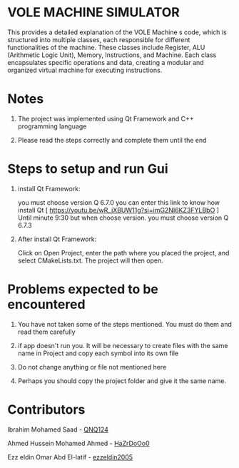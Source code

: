 # VOLE MACHINE SIMULATOR
This provides a detailed explanation of the VOLE Machine  s code, which is structured into multiple classes, each responsible for different functionalities of the machine. These classes include Register, ALU (Arithmetic Logic Unit), Memory, Instructions, and Machine. Each class encapsulates specific operations and data, creating a modular and organized virtual machine for executing instructions.

# Notes
1) The project was implemented using Qt Framework and C++ programming language
   
3) Please read the steps correctly and complete them until the end

# Steps to setup and run Gui
1) install Qt Framework:
   
   you must choose version Q 6.7.0 you can enter this link to know how install Qt [ https://youtu.be/wR_jXBUW11g?si=imG2NI6KZ3FYLBbO ] Until minute 9:30 but       when choose version. you must choose version Q 6.7.3

2) After install Qt Framework:

   Click on Open Project, enter the path where you placed the project, and select CMakeLists.txt. The project will then open.

# Problems expected to be encountered
1) You have not taken some of the steps mentioned. You must do them and read them carefully

2) if app doesn't run you. It will be necessary to create files with the same name in Project and copy each symbol into its own file

3) Do not change anything or file not mentioned here
  
4) Perhaps you should copy the project folder and give it the same name.

# Contributors
Ibrahim Mohamed Saad - [QNQ124](https://github.com/QNQ124)

Ahmed Hussein Mohamed Ahmed - [HaZrDoOo0](https://github.com/HaZrDoOo0)

Ezz eldin Omar Abd El-latif - [ezzeldin2005](https://github.com/ezzeldin2005)
